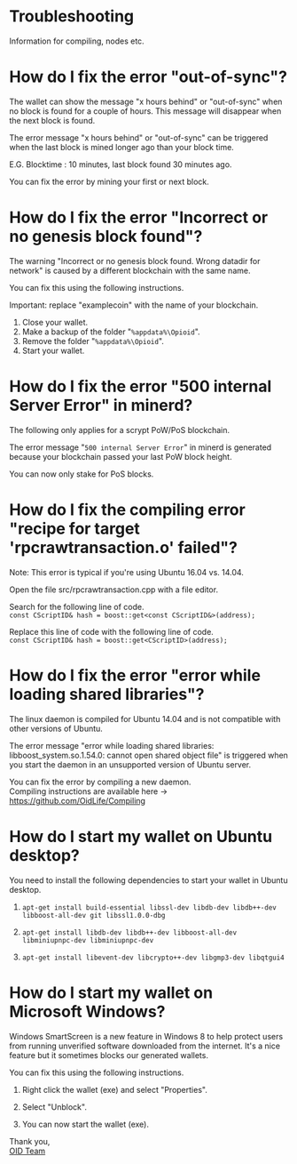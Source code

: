 # Troubleshooting
Information for compiling, nodes etc. 

# How do I fix the error "out-of-sync"?
The wallet can show the message "x hours behind" or "out-of-sync" when no block is found for a couple of hours. This message will disappear when the next block is found.

The error message "x hours behind" or "out-of-sync" can be triggered when the last block is mined longer ago than your block time.

E.G. Blocktime : 10 minutes, last block found 30 minutes ago.

You can fix the error by mining your first or next block.

# How do I fix the error "Incorrect or no genesis block found"?
The warning "Incorrect or no genesis block found. Wrong datadir for network" is caused by a different blockchain with the same name.

You can fix this using the following instructions.

Important: replace "examplecoin" with the name of your blockchain.

1) Close your wallet. 
2) Make a backup of the folder "`%appdata%\Opioid`".
3) Remove the folder "`%appdata%\Opioid`".
4) Start your wallet.

# How do I fix the error "500 internal Server Error" in minerd?
The following only applies for a scrypt PoW/PoS blockchain.

The error message "`500 internal Server Error`" in minerd is generated because your blockchain passed your last PoW block height.

You can now only stake for PoS blocks.

# How do I fix the compiling error "recipe for target 'rpcrawtransaction.o' failed"?
Note: This error is typical if you're using Ubuntu 16.04 vs. 14.04.

Open the file src/rpcrawtransaction.cpp with a file editor.

Search for the following line of code.  
`const CScriptID& hash = boost::get<const CScriptID&>(address);`

Replace this line of code with the following line of code.  
`const CScriptID& hash = boost::get<CScriptID>(address);`

# How do I fix the error "error while loading shared libraries"?
The linux daemon is compiled for Ubuntu 14.04 and is not compatible with other versions of Ubuntu.

The error message "error while loading shared libraries: libboost_system.so.1.54.0: cannot open shared object file" is triggered when you start the daemon in an unsupported version of Ubuntu server.

You can fix the error by compiling a new daemon.  
Compiling instructions are available here -> https://github.com/OidLife/Compiling

# How do I start my wallet on Ubuntu desktop?  
You need to install the following dependencies to start your wallet in Ubuntu desktop.

1) `apt-get install build-essential libssl-dev libdb-dev libdb++-dev libboost-all-dev git libssl1.0.0-dbg`

2) `apt-get install libdb-dev libdb++-dev libboost-all-dev libminiupnpc-dev libminiupnpc-dev`

3) `apt-get install libevent-dev libcrypto++-dev libgmp3-dev libqtgui4`

# How do I start my wallet on Microsoft Windows?  
Windows SmartScreen is a new feature in Windows 8 to help protect users from running unverified software downloaded from the internet. It's a nice feature but it sometimes blocks our generated wallets.

You can fix this using the following instructions.

1) Right click the wallet (exe) and select "Properties".

2) Select "Unblock".

3) You can now start the wallet (exe).

Thank you,  
[OID Team](https://oid.life/)



